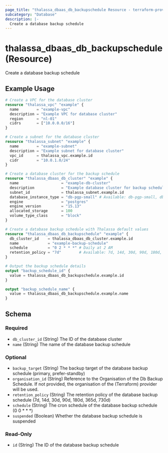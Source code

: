 ```yaml
---
page_title: "thalassa_dbaas_db_backupschedule Resource - terraform-provider-thalassa"
subcategory: "Database"
description: |-
  Create a database backup schedule
---
```


# thalassa_dbaas_db_backupschedule (Resource)

Create a database backup schedule

## Example Usage

```terraform
# Create a VPC for the database cluster
resource "thalassa_vpc" "example" {
  name        = "example-vpc"
  description = "Example VPC for database cluster"
  region      = "nl-01"
  cidrs       = ["10.0.0.0/16"]
}

# Create a subnet for the database cluster
resource "thalassa_subnet" "example" {
  name        = "example-subnet"
  description = "Example subnet for database cluster"
  vpc_id      = thalassa_vpc.example.id
  cidr        = "10.0.1.0/24"
}

# Create a database cluster for the backup schedule
resource "thalassa_dbaas_db_cluster" "example" {
  name                   = "example-db-cluster"
  description            = "Example database cluster for backup schedule"
  subnet_id              = thalassa_subnet.example.id
  database_instance_type = "db-pgp-small" # Available: db-pgp-small, db-pgp-medium, db-pgp-large, db-pgp-xlarge, db-pgp-2xlarge, db-pgp-4xlarge, db-dgp-small, db-dgp-medium, db-dgp-large, db-dgp-xlarge, db-dgp-2xlarge, db-dgp-4xlarge
  engine                 = "postgres"
  engine_version         = "15.13"
  allocated_storage      = 100
  volume_type_class      = "block"
}

# Create a database backup schedule with Thalassa default values
resource "thalassa_dbaas_db_backupschedule" "example" {
  db_cluster_id    = thalassa_dbaas_db_cluster.example.id
  name             = "example-backup-schedule"
  schedule         = "0 2 * * *" # Daily at 2 AM
  retention_policy = "7d"        # Available: 7d, 14d, 30d, 90d, 180d, 365d, 730d
}

# Output the backup schedule details
output "backup_schedule_id" {
  value = thalassa_dbaas_db_backupschedule.example.id
}

output "backup_schedule_name" {
  value = thalassa_dbaas_db_backupschedule.example.name
}
```
<!-- schema generated by tfplugindocs -->
## Schema

### Required

- `db_cluster_id` (String) The ID of the database cluster
- `name` (String) The name of the database backup schedule

### Optional

- `backup_target` (String) The backup target of the database backup schedule (primary, prefer-standby)
- `organisation_id` (String) Reference to the Organisation of the Db Backup Schedule. If not provided, the organisation of the (Terraform) provider will be used.
- `retention_policy` (String) The retention policy of the database backup schedule (7d, 14d, 30d, 90d, 180d, 365d, 730d)
- `schedule` (String) The cron schedule of the database backup schedule (0 0 * * *)
- `suspended` (Boolean) Whether the database backup schedule is suspended

### Read-Only

- `id` (String) The ID of the database backup schedule

 